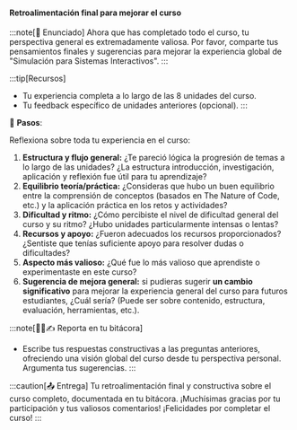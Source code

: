 #### Retroalimentación final para mejorar el curso

:::note[🎯 Enunciado]
Ahora que has completado todo el curso, tu perspectiva general es extremadamente valiosa. Por favor, comparte tus pensamientos finales y sugerencias para mejorar la experiencia global de "Simulación para Sistemas Interactivos".
:::

:::tip[Recursos]
-   Tu experiencia completa a lo largo de las 8 unidades del curso.
-   Tu feedback específico de unidades anteriores (opcional).
:::

👣 **Pasos**:

Reflexiona sobre toda tu experiencia en el curso:

1.  **Estructura y flujo general:** ¿Te pareció lógica la progresión de temas a lo largo de las unidades? ¿La estructura 
introducción, investigación, aplicación y reflexión fue útil para tu aprendizaje?
2.  **Equilibrio teoría/práctica:** ¿Consideras que hubo un buen equilibrio entre la comprensión de conceptos (basados en The Nature of Code, etc.) y la aplicación práctica en los retos y actividades?
3.  **Dificultad y ritmo:** ¿Cómo percibiste el nivel de dificultad general del curso y su ritmo? ¿Hubo unidades particularmente intensas o lentas?
4.  **Recursos y apoyo:** ¿Fueron adecuados los recursos proporcionados? ¿Sentiste que tenías suficiente apoyo para resolver dudas o dificultades?
5.  **Aspecto más valioso:** ¿Qué fue lo más valioso que aprendiste o experimentaste en este curso?
6.  **Sugerencia de mejora general:** si pudieras sugerir **un cambio significativo** para mejorar la experiencia general del curso para futuros estudiantes, ¿Cuál sería? (Puede ser sobre contenido, estructura, evaluación, herramientas, etc.).

:::note[🧐🧪✍️ Reporta en tu bitácora]

-   Escribe tus respuestas constructivas a las preguntas anteriores, ofreciendo una visión global del curso desde tu perspectiva personal. Argumenta tus sugerencias.
:::

:::caution[📤 Entrega]
Tu retroalimentación final y constructiva sobre el curso completo, documentada en tu bitácora. ¡Muchísimas gracias por tu participación y tus valiosos comentarios! ¡Felicidades por completar el curso!
:::

